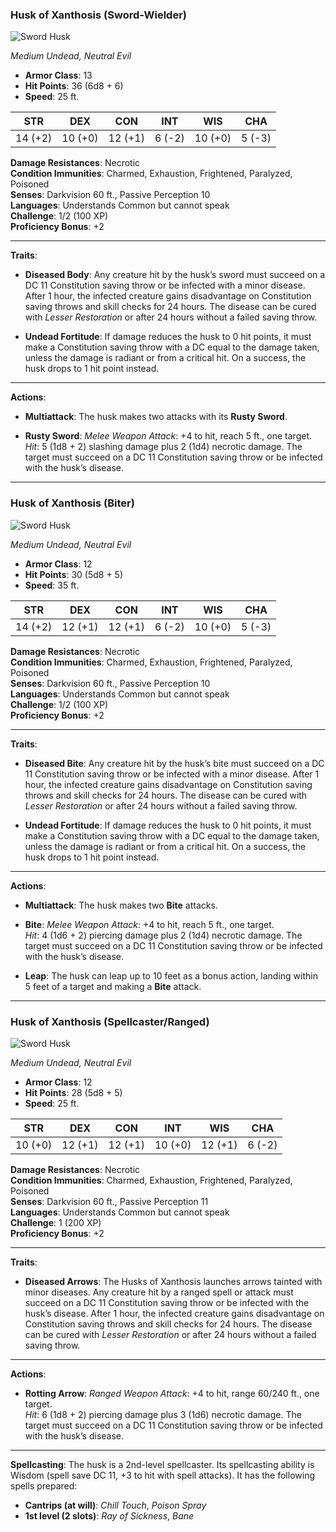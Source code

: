 ### **Husk of Xanthosis (Sword-Wielder)**

![Sword Husk](/library/images/SwordHusk.webp)

_Medium Undead, Neutral Evil_

- **Armor Class**: 13
- **Hit Points**: 36 (6d8 + 6)
- **Speed**: 25 ft.

| **STR** | **DEX** | **CON** | **INT** | **WIS** | **CHA** |
| ------- | ------- | ------- | ------- | ------- | ------- |
| 14 (+2) | 10 (+0) | 12 (+1) | 6 (-2)  | 10 (+0) | 5 (-3)  |

**Damage Resistances**: Necrotic  
**Condition Immunities**: Charmed, Exhaustion, Frightened, Paralyzed, Poisoned  
**Senses**: Darkvision 60 ft., Passive Perception 10  
**Languages**: Understands Common but cannot speak  
**Challenge**: 1/2 (100 XP)  
**Proficiency Bonus**: +2

---

**Traits**:

- **Diseased Body**: Any creature hit by the husk’s sword must succeed on a DC 11 Constitution saving throw or be infected with a minor disease. After 1 hour, the infected creature gains disadvantage on Constitution saving throws and skill checks for 24 hours. The disease can be cured with _Lesser Restoration_ or after 24 hours without a failed saving throw.

- **Undead Fortitude**: If damage reduces the husk to 0 hit points, it must make a Constitution saving throw with a DC equal to the damage taken, unless the damage is radiant or from a critical hit. On a success, the husk drops to 1 hit point instead.

---

**Actions**:

- **Multiattack**: The husk makes two attacks with its **Rusty Sword**.

- **Rusty Sword**: _Melee Weapon Attack_: +4 to hit, reach 5 ft., one target.  
  _Hit_: 5 (1d8 + 2) slashing damage plus 2 (1d4) necrotic damage. The target must succeed on a DC 11 Constitution saving throw or be infected with the husk’s disease.

---

### **Husk of Xanthosis (Biter)**

![Sword Husk](/library/images/BiterHusk.webp)

_Medium Undead, Neutral Evil_

- **Armor Class**: 12
- **Hit Points**: 30 (5d8 + 5)
- **Speed**: 35 ft.

| **STR** | **DEX** | **CON** | **INT** | **WIS** | **CHA** |
| ------- | ------- | ------- | ------- | ------- | ------- |
| 14 (+2) | 12 (+1) | 12 (+1) | 6 (-2)  | 10 (+0) | 5 (-3)  |

**Damage Resistances**: Necrotic  
**Condition Immunities**: Charmed, Exhaustion, Frightened, Paralyzed, Poisoned  
**Senses**: Darkvision 60 ft., Passive Perception 10  
**Languages**: Understands Common but cannot speak  
**Challenge**: 1/2 (100 XP)  
**Proficiency Bonus**: +2

---

**Traits**:

- **Diseased Bite**: Any creature hit by the husk’s bite must succeed on a DC 11 Constitution saving throw or be infected with a minor disease. After 1 hour, the infected creature gains disadvantage on Constitution saving throws and skill checks for 24 hours. The disease can be cured with _Lesser Restoration_ or after 24 hours without a failed saving throw.

- **Undead Fortitude**: If damage reduces the husk to 0 hit points, it must make a Constitution saving throw with a DC equal to the damage taken, unless the damage is radiant or from a critical hit. On a success, the husk drops to 1 hit point instead.

---

**Actions**:

- **Multiattack**: The husk makes two **Bite** attacks.

- **Bite**: _Melee Weapon Attack_: +4 to hit, reach 5 ft., one target.  
  _Hit_: 4 (1d6 + 2) piercing damage plus 2 (1d4) necrotic damage. The target must succeed on a DC 11 Constitution saving throw or be infected with the husk’s disease.

- **Leap**: The husk can leap up to 10 feet as a bonus action, landing within 5 feet of a target and making a **Bite** attack.

---

### **Husk of Xanthosis (Spellcaster/Ranged)**

![Sword Husk](/library/images/CasterHusk.webp)

_Medium Undead, Neutral Evil_

- **Armor Class**: 12
- **Hit Points**: 28 (5d8 + 5)
- **Speed**: 25 ft.

| **STR** | **DEX** | **CON** | **INT** | **WIS** | **CHA** |
| ------- | ------- | ------- | ------- | ------- | ------- |
| 10 (+0) | 12 (+1) | 12 (+1) | 10 (+0) | 12 (+1) | 6 (-2)  |

**Damage Resistances**: Necrotic  
**Condition Immunities**: Charmed, Exhaustion, Frightened, Paralyzed, Poisoned  
**Senses**: Darkvision 60 ft., Passive Perception 11  
**Languages**: Understands Common but cannot speak  
**Challenge**: 1 (200 XP)  
**Proficiency Bonus**: +2

---

**Traits**:

- **Diseased Arrows**: The Husks of Xanthosis launches arrows tainted with minor diseases. Any creature hit by a ranged spell or attack must succeed on a DC 11 Constitution saving throw or be infected with the husk’s disease. After 1 hour, the infected creature gains disadvantage on Constitution saving throws and skill checks for 24 hours. The disease can be cured with _Lesser Restoration_ or after 24 hours without a failed saving throw.

---

**Actions**:

- **Rotting Arrow**: _Ranged Weapon Attack_: +4 to hit, range 60/240 ft., one target.  
  _Hit_: 6 (1d8 + 2) piercing damage plus 3 (1d6) necrotic damage. The target must succeed on a DC 11 Constitution saving throw or be infected with the husk’s disease.

---

**Spellcasting**: The husk is a 2nd-level spellcaster. Its spellcasting ability is Wisdom (spell save DC 11, +3 to hit with spell attacks). It has the following spells prepared:

- **Cantrips (at will)**: _Chill Touch_, _Poison Spray_
- **1st level (2 slots)**: _Ray of Sickness_, _Bane_
